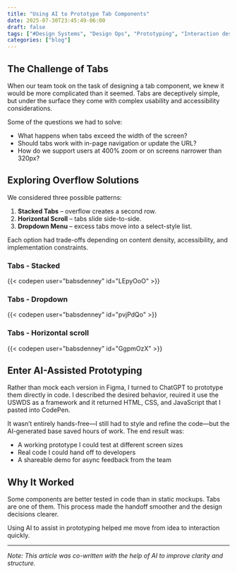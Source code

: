 ```yaml
---
title: "Using AI to Prototype Tab Components"
date: 2025-07-30T23:45:49-06:00
draft: false
tags: ["#Design Systems", "Design Ops", "Prototyping", "Interaction design"]
categories: ["blog"]
---
```


## The Challenge of Tabs

When our team took on the task of designing a tab component, we knew it would be more complicated than it seemed. Tabs are deceptively simple, but under the surface they come with complex usability and accessibility considerations.

Some of the questions we had to solve:
- What happens when tabs exceed the width of the screen?
- Should tabs work with in-page navigation or update the URL?
- How do we support users at 400% zoom or on screens narrower than 320px?

## Exploring Overflow Solutions

We considered three possible patterns:
1. **Stacked Tabs** – overflow creates a second row.
2. **Horizontal Scroll** – tabs slide side-to-side.
3. **Dropdown Menu** – excess tabs move into a select-style list.

Each option had trade-offs depending on content density, accessibility, and implementation constraints.

### Tabs - Stacked

 {{< codepen user="babsdenney" id="LEpyOoO" >}}

### Tabs - Dropdown

 {{< codepen user="babsdenney" id="pvjPdQo" >}}

### Tabs - Horizontal scroll

{{< codepen user="babsdenney" id="GgpmOzX" >}}

## Enter AI-Assisted Prototyping

Rather than mock each version in Figma, I turned to ChatGPT to prototype them directly in code. I described the desired behavior, reuired it use the USWDS as a framework and it returned HTML, CSS, and JavaScript that I pasted into CodePen.

It wasn’t entirely hands-free—I still had to style and refine the code—but the AI-generated base saved hours of work. The end result was:
- A working prototype I could test at different screen sizes
- Real code I could hand off to developers
- A shareable demo for async feedback from the team

## Why It Worked

Some components are better tested in code than in static mockups. Tabs are one of them. This process made the handoff smoother and the design decisions clearer.

Using AI to assist in prototyping helped me move from idea to interaction quickly.

---

*Note: This article was co-written with the help of AI to improve clarity and structure.*

